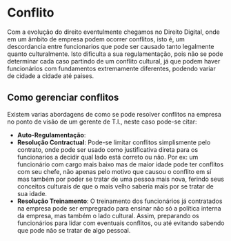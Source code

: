 # Conflito
Com a evolução do direito eventulmente chegamos no Direito Digital, onde em um âmbito de empresa podem ocorrer conflitos, isto é, um descordancia entre funcionarios que pode ser causado tanto legalmente quanto culturalmente. Isto dificulta a sua regulamentação, pois não se pode determinar cada caso partindo de um conflito cultural, já que podem haver funcionários com fundamentos extremamente diferentes, podendo variar de cidade a cidade até paises.

## Como gerenciar conflitos
Existem varias abordagens de como se pode resolver conflitos na empresa no ponto de visão de um gerente de T.I., neste caso pode-se citar:
* __Auto-Regulamentação__:
* __Resolução Contractual__: Pode-se limitar conflitos simplismente pelo contrato, onde pode ser usado como justificativa direta para os funcionarios a decidir qual lado está correto ou não. Por ex: um funcionário com cargo mais baixo mas de maior idade pode ter conflitos com seu chefe, não apenas pelo motivo que causou o conflito em sí mas também por poder se tratar de uma pessoa mais nova, ferindo seus conceitos culturais de que o mais velho saberia mais por se tratar de sua idade.
* __Resolução Treinamento__: O treinamento dos funcionários já contratados na empresa pode ser empregrado para ensinar não só a política interna da empresa, mas também o lado cultural. Assim, preparando os funcionários para lidar com eventuais conflitos, ou até evitando sabendo que pode não se tratar de algo pessoal.
